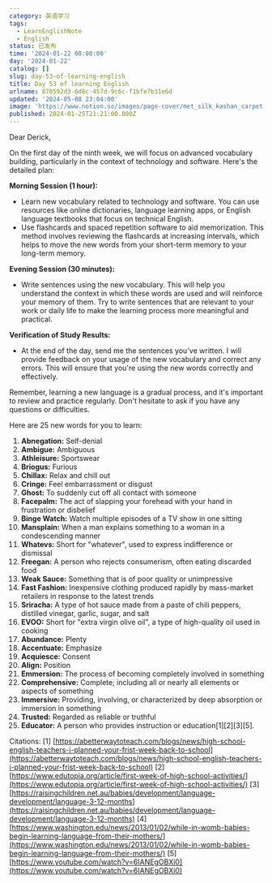 ```yaml
---
category: 英语学习
tags:
  - LearnEnglishNote
  - English
status: 已发布
time: '2024-01-22 08:00:00'
day: '2024-01-22'
catalog: []
slug: day-53-of-learning-english
title: Day 53 of learning English
urlname: 870592d3-6d6c-457d-9c6c-f1bfe7b31e6d
updated: '2024-05-08 23:04:00'
image: 'https://www.notion.so/images/page-cover/met_silk_kashan_carpet.jpg'
published: 2024-01-25T21:21:00.000Z
---
```


Dear Derick,


On the first day of the ninth week, we will focus on advanced vocabulary building, particularly in the context of technology and software. Here's the detailed plan:


**Morning Session (1 hour):**

- Learn new vocabulary related to technology and software. You can use resources like online dictionaries, language learning apps, or English language textbooks that focus on technical English.
- Use flashcards and spaced repetition software to aid memorization. This method involves reviewing the flashcards at increasing intervals, which helps to move the new words from your short-term memory to your long-term memory.

**Evening Session (30 minutes):**

- Write sentences using the new vocabulary. This will help you understand the context in which these words are used and will reinforce your memory of them. Try to write sentences that are relevant to your work or daily life to make the learning process more meaningful and practical.

**Verification of Study Results:**

- At the end of the day, send me the sentences you've written. I will provide feedback on your usage of the new vocabulary and correct any errors. This will ensure that you're using the new words correctly and effectively.

Remember, learning a new language is a gradual process, and it's important to review and practice regularly. Don't hesitate to ask if you have any questions or difficulties.


Here are 25 new words for you to learn:

1. **Abnegation:** Self-denial
2. **Ambigue:** Ambiguous
3. **Athleisure:** Sportswear
4. **Briogus:** Furious
5. **Chillax:** Relax and chill out
6. **Cringe:** Feel embarrassment or disgust
7. **Ghost:** To suddenly cut off all contact with someone
8. **Facepalm:** The act of slapping your forehead with your hand in frustration or disbelief
9. **Binge Watch:** Watch multiple episodes of a TV show in one sitting
10. **Mansplain:** When a man explains something to a woman in a condescending manner
11. **Whatevs:** Short for "whatever", used to express indifference or dismissal
12. **Freegan:** A person who rejects consumerism, often eating discarded food
13. **Weak Sauce:** Something that is of poor quality or unimpressive
14. **Fast Fashion:** Inexpensive clothing produced rapidly by mass-market retailers in response to the latest trends
15. **Sriracha:** A type of hot sauce made from a paste of chili peppers, distilled vinegar, garlic, sugar, and salt
16. **EVOO:** Short for "extra virgin olive oil", a type of high-quality oil used in cooking
17. **Abundance:** Plenty
18. **Accentuate:** Emphasize
19. **Acquiesce:** Consent
20. **Align:** Position
21. **Emmersion:** The process of becoming completely involved in something
22. **Comprehensive:** Complete; including all or nearly all elements or aspects of something
23. **Immersive:** Providing, involving, or characterized by deep absorption or immersion in something
24. **Trusted:** Regarded as reliable or truthful
25. **Educator:** A person who provides instruction or education[1][2][3][5].

Citations:
[1] [https://abetterwaytoteach.com/blogs/news/high-school-english-teachers-i-planned-your-frist-week-back-to-school](https://abetterwaytoteach.com/blogs/news/high-school-english-teachers-i-planned-your-frist-week-back-to-school)
[2] [https://www.edutopia.org/article/first-week-of-high-school-activities/](https://www.edutopia.org/article/first-week-of-high-school-activities/)
[3] [https://raisingchildren.net.au/babies/development/language-development/language-3-12-months](https://raisingchildren.net.au/babies/development/language-development/language-3-12-months)
[4] [https://www.washington.edu/news/2013/01/02/while-in-womb-babies-begin-learning-language-from-their-mothers/](https://www.washington.edu/news/2013/01/02/while-in-womb-babies-begin-learning-language-from-their-mothers/)
[5] [https://www.youtube.com/watch?v=6IANEgOBXi0](https://www.youtube.com/watch?v=6IANEgOBXi0)

